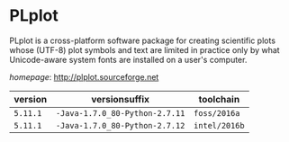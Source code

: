 # PLplot

PLplot is a cross-platform software package for creating scientific plots whose (UTF-8) plot symbols  and text are limited in practice only by what Unicode-aware system fonts are installed on a user's computer.

*homepage*: <http://plplot.sourceforge.net>

version | versionsuffix | toolchain
--------|---------------|----------
``5.11.1`` | ``-Java-1.7.0_80-Python-2.7.11`` | ``foss/2016a``
``5.11.1`` | ``-Java-1.7.0_80-Python-2.7.12`` | ``intel/2016b``
